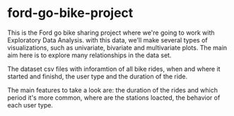# ford-go-bike-project
This is the Ford go bike sharing project where we're going to work with Exploratory Data Analysis. with this data, we'll make several types of visualizations, such as univariate, bivariate and multivariate plots. The main aim here is to explore many relationships in the data set.

The dataset csv files with inforamtion of all bike rides, when and where it started and finishd, the user type and the duration of the ride.

The main features to take a look are: the duration of the rides and which period it's more common, where are the stations loacted, the behavior of each user type.
